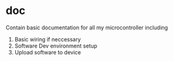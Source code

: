 # doc

Contain basic documentation for all my microcontroller including
1) Basic wiring if neccessary
2) Software Dev environment setup
3) Upload software to device
